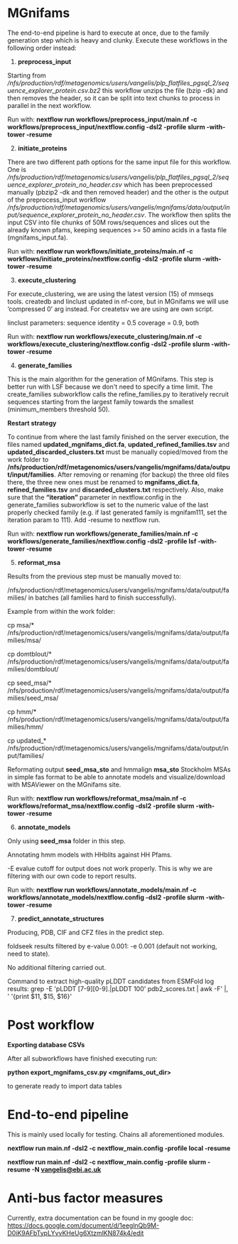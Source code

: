 # MGnifams

The end-to-end pipeline is hard to execute at once, due to the family generation step which is heavy and clunky. Execute these workflows in the following order instead:

1. **preprocess_input**

Starting from */nfs/production/rdf/metagenomics/users/vangelis/plp_flatfiles_pgsql_2/sequence_explorer_protein.csv.bz2*
this workflow unzips the file (bzip -dk) and then removes the header,
so it can be split into text chunks to process in parallel in the next workflow.

Run with: **nextflow run workflows/preprocess_input/main.nf -c workflows/preprocess_input/nextflow.config -dsl2 -profile slurm -with-tower -resume**

2. **initiate_proteins**

There are two different path options for the same input file for this workflow.
One is */nfs/production/rdf/metagenomics/users/vangelis/plp_flatfiles_pgsql_2/sequence_explorer_protein_no_header.csv*
which has been preprocessed manually (pbzip2 -dk and then removed header)
and the other is the output of the preprocess_input workflow 
*/nfs/production/rdf/metagenomics/users/vangelis/mgnifams/data/output/input/sequence_explorer_protein_no_header.csv*. 
The workflow then splits the input CSV into file chunks of 50M rows/sequences and slices out the already known pfams,
keeping sequences >= 50 amino acids in a fasta file (mgnifams_input.fa).

Run with: **nextflow run workflows/initiate_proteins/main.nf -c workflows/initiate_proteins/nextflow.config -dsl2 -profile slurm -with-tower -resume**

3. **execute_clustering**

For execute_clustering, we are using the latest version (15) of mmseqs tools. createdb and linclust updated in nf-core, but in MGnifams we will use ‘compressed 0’ arg instead. For createtsv we are using are own script.

linclust parameters:
sequence identity = 0.5
coverage = 0.9, both

Run with: **nextflow run workflows/execute_clustering/main.nf -c workflows/execute_clustering/nextflow.config -dsl2 -profile slurm -with-tower -resume**

4. **generate_families**

This is the main algorithm for the generation of MGnifams. This step is better run with LSF because we don't need to specify a time limit.
The create_families subworkflow calls the refine_families.py to iteratively recruit sequences starting from the largest family towards the smallest (minimum_members threshold 50).

**Restart strategy**

To continue from where the last family finished on the server execution, the files named **updated_mgnifams_dict.fa**, **updated_refined_families.tsv** and **updated_discarded_clusters.txt** must be manually copied/moved from the work folder to **/nfs/production/rdf/metagenomics/users/vangelis/mgnifams/data/output/input/families**. After removing or renaming (for backup) the three old files there, the three new ones must be renamed to **mgnifams_dict.fa**, **refined_families.tsv** and **discarded_clusters.txt** respectively. Also, make sure that the **“iteration”** parameter in nextflow.config in the generate_families subworkflow is set to the numeric value of the last properly checked family (e.g. if last generated family is mgnifam111, set the iteration param to 111). Add -resume to nextflow run.

Run with: **nextflow run workflows/generate_families/main.nf -c workflows/generate_families/nextflow.config -dsl2 -profile lsf -with-tower -resume**

5. **reformat_msa**

Results from the previous step must be manually moved to:

/nfs/production/rdf/metagenomics/users/vangelis/mgnifams/data/output/families/
in batches (all families hard to finish successfully).

Example from within the work folder:

cp msa/* /nfs/production/rdf/metagenomics/users/vangelis/mgnifams/data/output/families/msa/

cp domtblout/* /nfs/production/rdf/metagenomics/users/vangelis/mgnifams/data/output/families/domtblout/

cp seed_msa/* /nfs/production/rdf/metagenomics/users/vangelis/mgnifams/data/output/families/seed_msa/

cp hmm/* /nfs/production/rdf/metagenomics/users/vangelis/mgnifams/data/output/families/hmm/

cp updated_* /nfs/production/rdf/metagenomics/users/vangelis/mgnifams/data/output/input/families/

Reformating output **seed_msa_sto** and hmmalign **msa_sto** Stockholm MSAs in simple fas format to be able to annotate models and visualize/download with MSAViewer on the MGnifams site.

Run with: **nextflow run workflows/reformat_msa/main.nf -c workflows/reformat_msa/nextflow.config -dsl2 -profile slurm -with-tower -resume**

6. **annotate_models**

Only using **seed_msa** folder in this step.

Annotating hmm models with HHblits against HH Pfams.

-E evalue cutoff for output does not work properly. This is why we are filtering with our own code to report results.

Run with: **nextflow run workflows/annotate_models/main.nf -c workflows/annotate_models/nextflow.config -dsl2 -profile slurm -with-tower -resume**

7. **predict_annotate_structures**

Producing, PDB, CIF and CFZ files in the predict step.

foldseek results filtered by e-value 0.001: -e 0.001 (default not working, need to state).

No additional filtering carried out.

Command to extract high-quality pLDDT candidates from ESMFold log results:
grep -E 'pLDDT [7-9][0-9]\.|pLDDT 100' pdb2_scores.txt | awk -F' |, ' '{print $11, $15, $16}'

# Post workflow

**Exporting database CSVs**

After all subworkflows have finished executing run:

**python export_mgnifams_csv.py <mgnifams_out_dir>**

to generate ready to import data tables

# End-to-end pipeline

This is mainly used locally for testing. Chains all aforementioned modules.

**nextflow run main.nf -dsl2 -c nextflow_main.config -profile local -resume**

**nextflow run main.nf -dsl2 -c nextflow_main.config -profile slurm -resume -N vangelis@ebi.ac.uk**

# Anti-bus factor measures
Currently, extra documentation can be found in my google doc: https://docs.google.com/document/d/1eeglnQb9M-D0iK9AFbTypLYvvKHeUg6XtzmlKN874k4/edit
